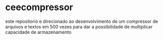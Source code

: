 # ceecompressor
este repositorio e direcionado ao desenvolvimento de um compressor de arquivos e textos em 500 vezes para dar a possibilidade de multiplicar capacidade de armazenamento

